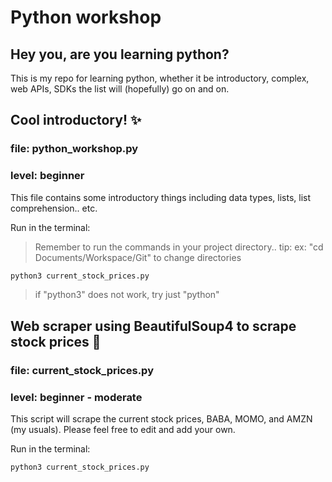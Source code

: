 # Python workshop

## Hey you, are you learning python?
This is my repo for learning python, whether it be introductory,
complex, web APIs, SDKs the list will (hopefully) go on and on.

## Cool introductory! :sparkles:
### file: python_workshop.py
### level: beginner
This file contains some introductory things including data types,
lists, list comprehension.. etc.

Run in the terminal:
> Remember to run the commands in your project directory..
> tip: ex: "cd Documents/Workspace/Git" to change directories

``` bash
python3 current_stock_prices.py
```

> if "python3" does not work, try just "python"

## Web scraper using BeautifulSoup4 to scrape stock prices :rocket:
### file: current_stock_prices.py
### level: beginner - moderate
This script will scrape the current stock prices, BABA, MOMO,
and AMZN (my usuals). Please feel free to edit and add your own.

Run in the terminal:
``` bash
python3 current_stock_prices.py
```
